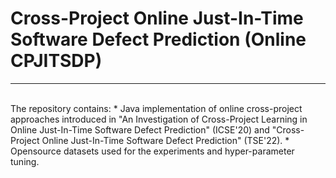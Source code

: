 <h1>Cross-Project Online Just-In-Time Software
Defect Prediction 
(Online CPJITSDP)
</h1>
<hr>
<br>
The repository contains:
* Java implementation of online cross-project approaches introduced in "An Investigation of Cross-Project Learning in Online
Just-In-Time Software Defect Prediction" (ICSE'20) and "Cross-Project Online Just-In-Time Software
Defect Prediction" (TSE'22). 
* Opensource datasets used for the experiments and hyper-parameter tuning.
